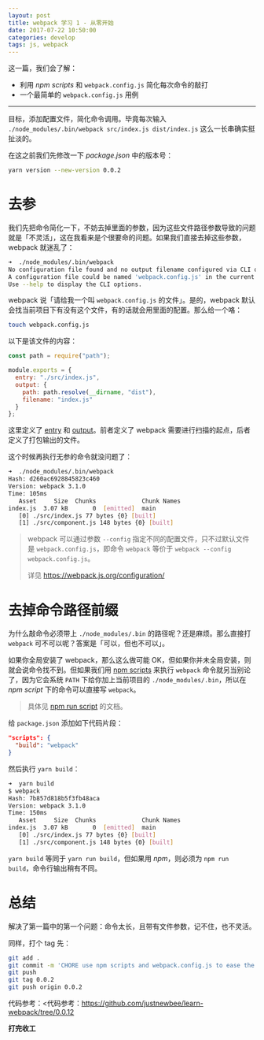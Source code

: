 ```yaml
---
layout: post
title: webpack 学习 1 - 从零开始
date: 2017-07-22 10:50:00
categories: develop
tags: js, webpack
---
```


这一篇，我们会了解：

* 利用 _npm scripts_ 和 `webpack.config.js` 简化每次命令的敲打
* 一个最简单的 `webpack.config.js` 用例

---

目标，添加配置文件，简化命令调用。毕竟每次输入 `./node_modules/.bin/webpack src/index.js dist/index.js` 这么一长串确实挺扯淡的。

在这之前我们先修改一下 _package.json_ 中的版本号：

```bash
yarn version --new-version 0.0.2
```

# 去参

我们先把命令简化一下，不妨去掉里面的参数，因为这些文件路径参数导致的问题就是「不灵活」，这在我看来是个很要命的问题。如果我们直接去掉这些参数，webpack 就迷乱了：

```bash
➜  ./node_modules/.bin/webpack
No configuration file found and no output filename configured via CLI option.
A configuration file could be named 'webpack.config.js' in the current directory.
Use --help to display the CLI options.
```

webpack 说「请给我一个叫 `webpack.config.js` 的文件」。是的，webpack 默认会找当前项目下有没有这个文件，有的话就会用里面的配置。那么给一个咯：

```bash
touch webpack.config.js
```

以下是该文件的内容：

```js
const path = require("path");

module.exports = {
  entry: "./src/index.js",
  output: {
    path: path.resolve(__dirname, "dist"),
    filename: "index.js"
  }
};
```

这里定义了 [entry](https://webpack.js.org/concepts/entry-points/) 和 [output](https://webpack.js.org/concepts/output/)。前者定义了 webpack 需要进行扫描的起点，后者定义了打包输出的文件。

这个时候再执行无参的命令就没问题了：

```bash
➜  ./node_modules/.bin/webpack
Hash: d260ac6928845823c460
Version: webpack 3.1.0
Time: 105ms
   Asset     Size  Chunks             Chunk Names
index.js  3.07 kB       0  [emitted]  main
   [0] ./src/index.js 77 bytes {0} [built]
   [1] ./src/component.js 148 bytes {0} [built]
```

> webpack 可以通过参数 `--config` 指定不同的配置文件，只不过默认文件是 `webpack.config.js`，即命令 `webpack` 等价于 `webpack --config webpack.config.js`。
> 
> 详见 <https://webpack.js.org/configuration/>

# 去掉命令路径前缀

为什么敲命令必须带上 `./node_modules/.bin` 的路径呢？还是麻烦。那么直接打 `webpack` 可不可以呢？答案是「可以，但也不可以」。

如果你全局安装了 webpack，那么这么做可能 OK，但如果你并未全局安装，则就会说命令找不到。但如果我们用 [npm scripts](https://docs.npmjs.com/misc/scripts) 来执行 `webpack` 命令就另当别论了，因为它会系统 `PATH` 下给你加上当前项目的 `./node_modules/.bin`，所以在 _npm script_ 下的命令可以直接写 `webpack`。

> 具体见 [npm run script](https://docs.npmjs.com/cli/run-script) 的文档。

给 `package.json` 添加如下代码片段：

```json
"scripts": {
  "build": "webpack"
}
```

然后执行 `yarn build`：

```bash
➜  yarn build
$ webpack
Hash: 7b857d818b5f3fb48aca
Version: webpack 3.1.0
Time: 150ms
   Asset     Size  Chunks             Chunk Names
index.js  3.07 kB       0  [emitted]  main
   [0] ./src/index.js 77 bytes {0} [built]
   [1] ./src/component.js 148 bytes {0} [built]
```

`yarn build` 等同于 `yarn run build`，但如果用 _npm_，则必须为 `npm run build`，命令行输出稍有不同。

# 总结

解决了第一篇中的第一个问题：命令太长，且带有文件参数，记不住，也不灵活。

同样，打个 tag 先：

```bash
git add .
git commit -m 'CHORE use npm scripts and webpack.config.js to ease the keyboard pain'
git push
git tag 0.0.2
git push origin 0.0.2
```

代码参考：<代码参考：<https://github.com/justnewbee/learn-webpack/tree/0.0.12>

**打完收工**